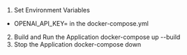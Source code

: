 1. Set Environment Variables

- OPENAI_API_KEY=<your key here> in the docker-compose.yml

2. Build and Run the Application
   docker-compose up --build
3. Stop the Application
   docker-compose down
